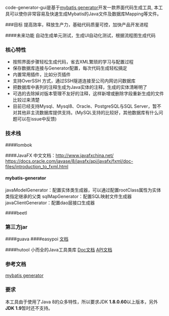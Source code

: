 
code-generator-gui是基于[mybatis generator](http://www.mybatis.org/generator/index.html)开发一款界面代码生成工具, 本工具可以使你非常容易及快速生成Mybatis的Java文件及数据库Mapping等文件。

###目标
提高效率，释放生产力，基础代码质量可控，加快产品开发进程

####未来功能
自动生成单元测试，生成UI自动化测试，根据流程图生成代码

### 核心特性
* 按照界面步骤轻松生成代码，省去XML繁琐的学习与配置过程
* 保存数据库连接与Generator配置，每次代码生成轻松搞定
* 内置常用插件，比如分页插件
* 支持OverSSH 方式，通过SSH隧道连接至公司内网访问数据库
* 把数据库中表列的注释生成为Java实体的注释，生成的实体清晰明了
* 可选的去除掉对版本管理不友好的注释，这样新增或删除字段重新生成的文件比较过来清楚
* 目前已经支持Mysql、Mysql8、Oracle、PostgreSQL与SQL Server，暂不对其他非主流数据库提供支持。(MySQL支持的比较好，其他数据库有什么问题可以在issue中反馈)

### 技术栈
####lombok

####JavaFX
中文文档：http://www.javafxchina.net/
https://docs.oracle.com/javase/8/javafx/api/javafx/fxml/doc-files/introduction_to_fxml.html

#### mybatis-generator
javaModelGenerator：配置实体类生成器，可以通过配置rootClass属性为实体类指定继承的父类
sqlMapGenerator：配置SQL映射文件生成器
javaClientGenerator：配置dao层接口生成器

####beetl

### 第三方jar
####guava
####easypoi
[文档](https://opensource.afterturn.cn/doc/easypoi.html)

####hutool
小而全的Java工具类库
[Doc文档](https://hutool.cn/docs/#/)
[API文档](https://apidoc.gitee.com/loolly/hutool/ )


### 参考文档
[mybatis generator](https://mybatis.org/generator/apidocs/org/mybatis/generator/internal/DefaultCommentGenerator.html)


### 要求
本工具由于使用了Java 8的众多特性，所以要求JDK <strong>1.8.0.60</strong>以上版本，另外<strong>JDK 1.9</strong>暂时还不支持。
